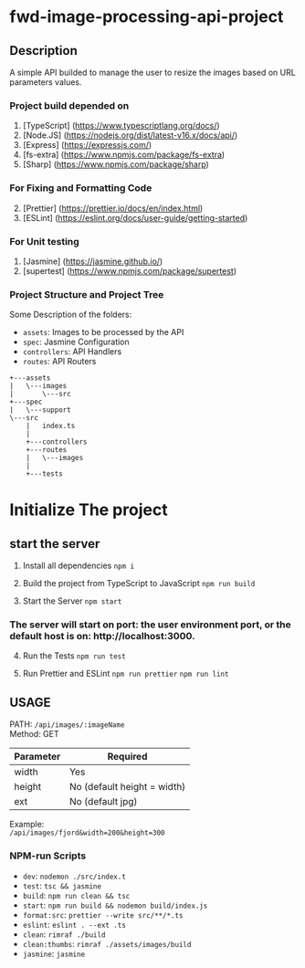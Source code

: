 # fwd-image-processing-api-project

## Description

A simple API builded to manage the user to resize the images based on URL parameters values.

### Project build depended on

1. [TypeScript] (https://www.typescriptlang.org/docs/)
2. [Node.JS] (https://nodejs.org/dist/latest-v16.x/docs/api/)
3. [Express] (https://expressjs.com/)
4. [fs-extra] (https://www.npmjs.com/package/fs-extra)
5. [Sharp] (https://www.npmjs.com/package/sharp)

### For Fixing and Formatting Code

2. [Prettier] (https://prettier.io/docs/en/index.html)
1. [ESLint] (https://eslint.org/docs/user-guide/getting-started)

### For Unit testing

1. [Jasmine] (https://jasmine.github.io/)
2. [supertest] (https://www.npmjs.com/package/supertest)

### Project Structure and Project Tree

Some Description of the folders:
- `assets`: Images to be processed by the API
- `spec`: Jasmine Configuration
- `controllers`: API Handlers
- `routes`: API Routers

```
+---assets
|   \---images
|       \---src
+---spec
|   \---support    
\---src
    |   index.ts
    |
    +---controllers    
    +---routes
    |   \---images
    |           
    +---tests         
  ```
# Initialize The project

## start the server

1. Install all dependencies
   `npm i`

2. Build the project from TypeScript to JavaScript
   `npm run build`

3. Start the Server
   `npm start`

### The server will start on port: the user environment port, or the default host is on: http://localhost:3000.

4. Run the Tests
   `npm run test`

5. Run Prettier and ESLint
   `npm run prettier`
   `npm run lint`

<h2 class="code-line" data-line-start=9 data-line-end=10 ><a id="USAGE_9"></a>USAGE</h2>
<p class="has-line-data" data-line-start="10" data-line-end="12">PATH: <code>/api/images/:imageName</code><br>
Method: GET</p>
<table class="table table-striped table-bordered">
<thead>
<tr>
<th>Parameter</th>
<th>Required</th>
</tr>
</thead>
<tbody>
<tr>
<td>width</td>
<td>Yes</td>
</tr>
<tr>
<td>height</td>
<td>No (default height = width)</td>
</tr>
<tr>
<td>ext</td>
<td>No (default jpg)</td>
</tr>
</tbody>
</table>

<p class="has-line-data" data-line-start="18" data-line-end="20">Example:<br>
<code>/api/images/fjord&amp;width=200&amp;height=300</code></p>

### NPM-run Scripts

- `dev`: `nodemon ./src/index.t`
- `test`: `tsc && jasmine`
- `build`: `npm run clean && tsc`
- `start`: `npm run build && nodemon build/index.js`
- `format:src`: `prettier --write src/**/*.ts`
- `eslint`: `eslint . --ext .ts`
- `clean`: `rimraf ./build`
- `clean:thumbs`: `rimraf ./assets/images/build`
- `jasmine`: `jasmine`
